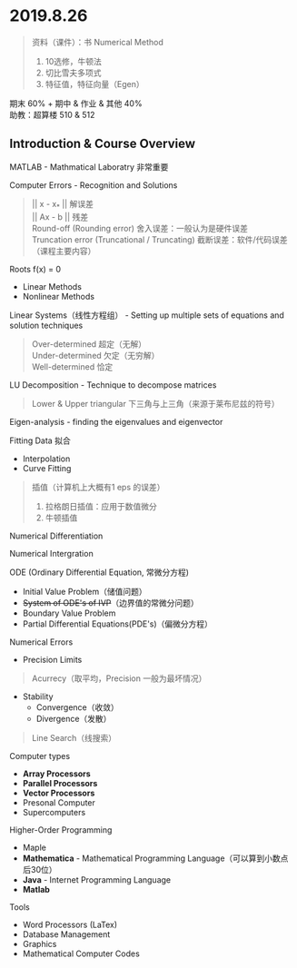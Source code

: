 # 2019.8.26

> 资料（课件）：书 Numerical Method
> 1. 10选修，牛顿法
> 2. 切比雪夫多项式
> 3. 特征值，特征向量（Egen）

期末 60% + 期中 & 作业 & 其他 40%  
助教：超算楼 510 & 512

## Introduction & Course Overview

MATLAB - Mathmatical Laboratry 非常重要  

Computer Errors - Recognition and Solutions  
> || x - x<sub>*</sub> || 解误差  
> || Ax - b || 残差  
> Round-off (Rounding error) 舍入误差：一般认为是硬件误差  
> Truncation error (Truncational / Truncating) 截断误差：软件/代码误差（课程主要内容）  

Roots f(x) = 0
* Linear Methods  
* Nonlinear Methods  

Linear Systems（线性方程组） - Setting up multiple sets of equations and solution techniques  
> Over-determined 超定（无解）  
> Under-determined 欠定（无穷解）  
> Well-determined 恰定  

LU Decomposition - Technique to decompose matrices  
> Lower & Upper triangular 下三角与上三角（来源于莱布尼兹的符号）  

Eigen-analysis - finding the eigenvalues and eigenvector  

Fitting Data 拟合  
* Interpolation  
* Curve Fitting  

> 插值（计算机上大概有1 eps 的误差）  
> 1. 拉格朗日插值：应用于数值微分  
> 2. 牛顿插值  

Numerical Differentiation  

Numerical Intergration

ODE (Ordinary Differential Equation, 常微分方程)  
* Initial Value Problem（储值问题）  
* <del>System of ODE's of IVP</del>（边界值的常微分问题）  
* Boundary Value Problem  
* Partial Differential Equations(PDE's)（偏微分方程）

Numerical Errors  
* Precision Limits  
> Acurrecy（取平均，Precision 一般为最坏情况）  
* Stability  
    * Convergence（收敛）  
    * Divergence（发散）  
> Line Search（线搜索）

Computer types
* **Array Processors**
* **Parallel Processors**
* **Vector Processors**
* Presonal Computer
* Supercomputers

Higher-Order Programming  
* Maple
* **Mathematica** - Mathematical Programming Language（可以算到小数点后30位）
* **Java** - Internet Programming Language
* **Matlab**

Tools  
* Word Processors (LaTex)
* Database Management
* Graphics
* Mathematical Computer Codes